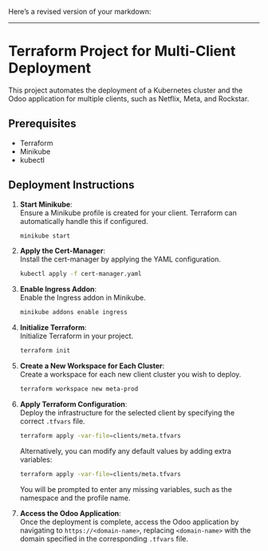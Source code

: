 Here’s a revised version of your markdown:

---

# Terraform Project for Multi-Client Deployment

This project automates the deployment of a Kubernetes cluster and the Odoo application for multiple clients, such as Netflix, Meta, and Rockstar.

## Prerequisites
- Terraform
- Minikube
- kubectl

## Deployment Instructions

1. **Start Minikube**:  
   Ensure a Minikube profile is created for your client. Terraform can automatically handle this if configured.
   ```bash
   minikube start
   ```

2. **Apply the Cert-Manager**:  
   Install the cert-manager by applying the YAML configuration.
   ```bash
   kubectl apply -f cert-manager.yaml
   ```

3. **Enable Ingress Addon**:  
   Enable the Ingress addon in Minikube.
   ```bash
   minikube addons enable ingress
   ```

4. **Initialize Terraform**:  
   Initialize Terraform in your project.
   ```bash
   terraform init
   ```

5. **Create a New Workspace for Each Cluster**:  
   Create a workspace for each new client cluster you wish to deploy.
   ```bash
   terraform workspace new meta-prod
   ```

6. **Apply Terraform Configuration**:  
   Deploy the infrastructure for the selected client by specifying the correct `.tfvars` file.
   ```bash
   terraform apply -var-file=clients/meta.tfvars
   ```
   Alternatively, you can modify any default values by adding extra variables:
   ```bash
   terraform apply -var-file=clients/meta.tfvars
   ```
   You will be prompted to enter any missing variables, such as the namespace and the profile name.

7. **Access the Odoo Application**:  
   Once the deployment is complete, access the Odoo application by navigating to `https://<domain-name>`, replacing `<domain-name>` with the domain specified in the corresponding `.tfvars` file.
